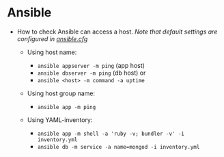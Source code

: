 # Ansible

- How to check Ansible can access a host.
  _Note that default settings are configured in [ansible.cfg](./ansible.cfg)_

  - Using host name:

    - `ansible appserver -m ping`  (app host)
    - `ansible dbserver -m ping`   (db host)
    or
    - `ansible <host> -m command -a uptime`

  - Using host group name:

    - `ansible app -m ping`

  - Using YAML-inventory:

    - `ansible app -m shell -a 'ruby -v; bundler -v' -i inventory.yml`
    - `ansible db -m service -a name=mongod -i inventory.yml`
